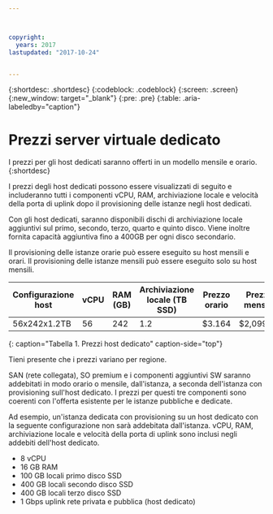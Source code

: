 ```yaml
---



copyright:
  years: 2017
lastupdated: "2017-10-24"


---
```


{:shortdesc: .shortdesc}
{:codeblock: .codeblock}
{:screen: .screen}
{:new_window: target="_blank"}
{:pre: .pre}
{:table: .aria-labeledby="caption"}

# Prezzi server virtuale dedicato
I prezzi per gli host dedicati saranno offerti in un modello mensile e orario.
{:shortdesc}

I prezzi degli host dedicati possono essere visualizzati di seguito e includeranno tutti i componenti vCPU, RAM, archiviazione locale e velocità della porta di uplink dopo il provisioning delle istanze negli host dedicati. 

Con gli host dedicati, saranno disponibili dischi di archiviazione locale aggiuntivi sul primo, secondo, terzo, quarto e quinto disco. Viene inoltre fornita capacità aggiuntiva fino a 400GB per ogni disco secondario.

Il provisioning delle istanze orarie può essere eseguito su host mensili e orari. Il provisioning delle istanze mensili può essere eseguito solo su host mensili.

| Configurazione host | vCPU	| RAM (GB) | Archiviazione locale (TB SSD) |	Prezzo orario | Prezzo mensile | 
| ------------------ | ---- | -------- | ---------------------- | ------------ | ------------- |
| 56x242x1.2TB	     |  56 	|   242    |        	1.2	          |     $3.164   | 	$2,099.00    |
{: caption="Tabella 1. Prezzi host dedicato" caption-side="top"}

Tieni presente che i prezzi variano per regione.

SAN (rete collegata), SO premium e i componenti aggiuntivi SW saranno addebitati in modo orario o mensile, dall'istanza, a seconda dell'istanza con provisioning sull'host dedicato. I prezzi per questi tre componenti sono coerenti con l'offerta esistente per le istanze pubbliche e dedicate. 

Ad esempio, un'istanza dedicata con provisioning su un host dedicato con la seguente configurazione non sarà addebitata dall'istanza. vCPU, RAM, archiviazione locale e velocità della porta di uplink sono inclusi negli addebiti dell'host dedicato. 

* 8 vCPU
* 16 GB RAM
* 100 GB locali primo disco SSD
* 400 GB locali secondo disco SSD
* 400 GB locali terzo disco SSD
* 1 Gbps uplink rete privata e pubblica (host dedicato) 


